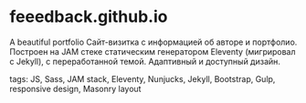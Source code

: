 # feeedback.github.io

A beautiful portfolio
Сайт-визитка с информацией об авторе и портфолио. Построен на JAM стеке статическим генератором Eleventy (мигрировал с Jekyll), с переработанной темой. Адаптивный и доступный дизайн.

tags: JS, Sass, JAM stack, Eleventy, Nunjucks, Jekyll, Bootstrap, Gulp, responsive design, Masonry layout
